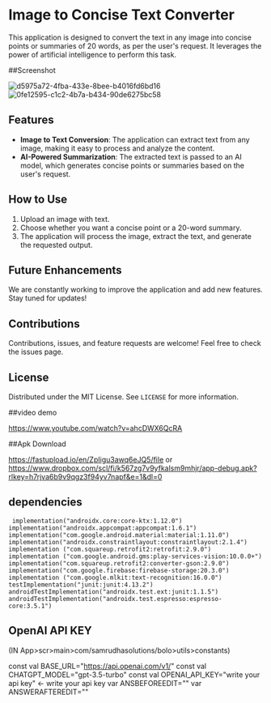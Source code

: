 




# Image to Concise Text Converter

This application is designed to convert the text in any image into concise points or summaries of 20 words, as per the user's request. It leverages the power of artificial intelligence to perform this task.


##Screenshot



![d5975a72-4fba-433e-8bee-b4016fd6bd16](https://github.com/hk973/EasyReader/assets/70455169/b9455743-f110-4818-86a9-2a7617dd2e1f)
![0fe12595-c1c2-4b7a-b434-90de6275bc58](https://github.com/hk973/EasyReader/assets/70455169/742c5ec0-770f-4d75-bce5-d7c915bf9d07)



## Features

- **Image to Text Conversion**: The application can extract text from any image, making it easy to process and analyze the content.
- **AI-Powered Summarization**: The extracted text is passed to an AI model, which generates concise points or summaries based on the user's request.

## How to Use

1. Upload an image with text.
2. Choose whether you want a concise point or a 20-word summary.
3. The application will process the image, extract the text, and generate the requested output.

## Future Enhancements

We are constantly working to improve the application and add new features. Stay tuned for updates!

## Contributions

Contributions, issues, and feature requests are welcome! Feel free to check the issues page.

## License

Distributed under the MIT License. See `LICENSE` for more information.

##video demo

https://www.youtube.com/watch?v=ahcDWX6QcRA

##Apk Download

https://fastupload.io/en/ZpIigu3awq6eJQ5/file
               or
https://www.dropbox.com/scl/fi/k567zg7v9yfkalsm9mhjr/app-debug.apk?rlkey=h7rjva6b9v9qgz3f94yv7napf&e=1&dl=0

## dependencies
     implementation("androidx.core:core-ktx:1.12.0")
    implementation("androidx.appcompat:appcompat:1.6.1")
    implementation("com.google.android.material:material:1.11.0")
    implementation("androidx.constraintlayout:constraintlayout:2.1.4")
    implementation ("com.squareup.retrofit2:retrofit:2.9.0")
    implementation ("com.google.android.gms:play-services-vision:10.0.0+")
    implementation("com.squareup.retrofit2:converter-gson:2.9.0")
    implementation("com.google.firebase:firebase-storage:20.3.0")
    implementation ("com.google.mlkit:text-recognition:16.0.0")
    testImplementation("junit:junit:4.13.2")
    androidTestImplementation("androidx.test.ext:junit:1.1.5")
    androidTestImplementation("androidx.test.espresso:espresso-core:3.5.1")

## OpenAI API KEY 
(IN App>scr>main>com/samrudhasolutions/bolo>utils>constants)

const val BASE_URL="https://api.openai.com/v1/"
const val CHATGPT_MODEL="gpt-3.5-turbo"
const val OPENAI_API_KEY="write your api key"  <- write your api key
var ANSBEFOREEDIT=""
var ANSWERAFTEREDIT=""




